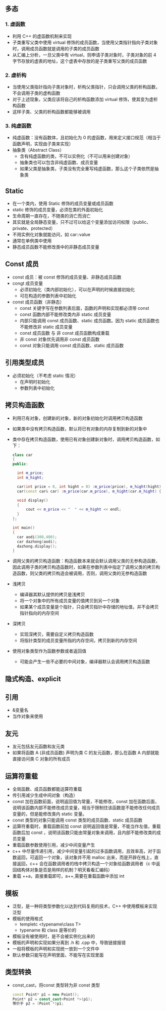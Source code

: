 







## 多态

### 1. 虚函数

* 利用 C++ 的虚函数机制来实现
* 子类重写父类中使用 virtual 修饰的成员函数，当使用父类指针指向子类对象时，调用成员函数就是调用的子类的成员函数
* 从汇编上分析，一旦父类中有 virtual，则申请子类对象时，子类对象的前 4 字节存放的虚表的地址，这个虚表中存放的是子类重写父类的成员函数

### 2. 虚析构

* 当使用父类指针指向子类对象时，析构父类指针，只会调用父类的析构函数，不会调用子类的虚构函数
* 对于上述现象，父类应该将自己的析构函数添加 virtual 修饰，使其变为虚析构函数
* 这样子类、父类的析构函数都能够被调用

### 3. 纯虚函数

* 纯虚函数：没有函数体，且初始化为 0 的虚函数，用来定义接口规范（相当于函数声明，实现由子类来实现）
* 抽象类（Abstract Class）
  * 含有纯虚函数的类，不可以实例化（不可以用来创建对象）
  * 抽象类也可以包含非纯虚函数、成员变量
  * 如果父类是抽象类，子类没有完全重写纯虚函数，那么这个子类依然是抽象类

## Static

* 在一个类内，使用 Static 修饰的成员变量或成员函数
* static 修饰的成员变量，必须在类的外面初始化
* 生命周期一直存在，不随类的消亡而消亡
* 其实就是全局静态变量，只不过可以给这个变量添加访问权限（public、private、protected）
* 不用实例化对象就能访问，如 car::value
* 通常在单例类中使用
* 静态成员函数不能修改类中的非静态成员变量

## Const 成员

* const 成员：被 const 修饰的成员变量、非静态成员函数
* congt 成员变量
  * 必须初始化（类内部初始化），可以在声明的时候直接初始化
  * 可在构造的参数列表中初始化
* const 成员函数（非静态）
  * const 关键字写在参数列表后面，函数的声明和实现都必须带 const
  * const 函数内部不能修改类内非 static 成员变量
  * 内部只能调用 const 成员函数、static 成员函数。因为 static 成员函数也不能修改非 static 成员变量
  * const 成员函数 与 非 const 成员函数构成重载
  * 非  const 对象优先调用非 const 成员函数
  * const 对象只能调用 const 成员函数、static 成员函数

## 引用类型成员

* 必须初始化（不考虑 static 情况）
  * 在声明时初始化
  * 参数列表中初始化

## 拷贝构造函数

* 利用已有对象，创建新的对象，新的对象初始化时调用拷贝构造函数

* 如果类中没有拷贝构造函数，默认将已有对象的内存复制到新的对象中

* 类中存在拷贝构造函数，使用已有对象创建新对象时，调用拷贝构造函数，如下：

  ```c++
  class car
  {
  public:
  
  	int m_price;
  	int m_hight;
  
  	car(int price = 0, int hight = 0) :m_price(price), m_hight(hight) {}
  	car(const car& car) :m_price(car.m_price), m_hight(car.m_hight) {}
  
  	void display()
  	{
  		cout << m_price << "  " << m_hight << endl;
  	}
  };
  
  int main()
  {
  	car aodi(300,400);
  	car dazhong(aodi);
  	dazhong.display();
  }
  ```

* 调用父类的拷贝构造函数：构造函数本来就会默认调用父类的无参构造函数，因此调用子类的拷贝构造函数时，如果在参数列表中指定了调用父类的拷贝构造函数，则父类的拷贝构造会被调用，否则，调用父类的无参构造函数

* 浅拷贝
  * 编译器其默认提供的拷贝是浅拷贝
  * 将一个对象中的所有成员变量的值拷贝到另一个对象
  * 如果某个成员变量是个指针，只会拷贝指针中存储的地址值，并不会拷贝指针指向的内存空间
* 深拷贝
  * 实现深拷贝，需要自定义拷贝构造函数
  * 将指针类型的成员变量所指的内存空间，拷贝到新的内存空间
* 使用对象类型作为函数参数或者返回值
  
  * 可能会产生一些不必要的中间对象，编译器默认会调用拷贝构造函数

## 隐式构造、explicit

## 引用

* &变量名
* 当作对象来使用

## 友元

* 友元包括友元函数和友元类
* 如果将函数 A (非成员函数) 声明为类 C 的友元函数，那么在函数 A 内部就能直接访问类 C 对象的所有成员

## 运算符重载

* 全局函数、成员函数都能运算符重载
* 传引用减少生成中间对象（构造）
* const 加在函数前面，说明返回值为常量，不能修改，const 加在函数后面，说明该函数内部不能修改成员变量，相当于限制住该函数是不能修改任何成员变量的，但是能修改类内 static 变量。
* const 类型的对象只能调用 const 类型的成员函数、static 成员函数
* 运算符重载时，重载函数前加 const 说明返回值是常量，不能当作左值，重载函数后加 const ，说明该函数只能由常量对象来调用，且内部不能修改类的成员变量
* 重载函数参数使用引用，减少中间变量产生
* c++ 中尽量传递引用，减少中间变量引起的过多函数调用，且效率高，对于函数返回，可返回一个对象，该对象并不用 malloc 出来，而是开辟在栈上，直接返回，c++ 会在函数调用者的栈中拷贝构造一个对象给函数调用者（c 中返回结构体对象是否是用样的机制？明天看看汇编码）
* 重载 ++a，直接重载即可，a++,需要在重载函数中添加 int

## 模板

* 泛型，是一种将类型参数化以达到代码复用的技术，C++ 中使用模板来实现泛型
* 模板的使用格式
  * templetc <typename\class T>
  * typename 和 class 是等价的
* 模板没有被使用时，是不会被实例化出来的
* 模板的声明和实现如果分离到 .h 和 .cpp 中，导致链接报错
* 一般将模板的声明和实现统一放到一个文件中
* 默认参数只能写在声明里面，不能写在实现里面

## 类型转换

* const_cast，将const 类型转为非 const 类型

  ```c++
  const Point* p1 = new Point();
  Point* p2 = const_cast<Point *>(p1);
  等价于 p2 = (Point *)p1;
  ```

  